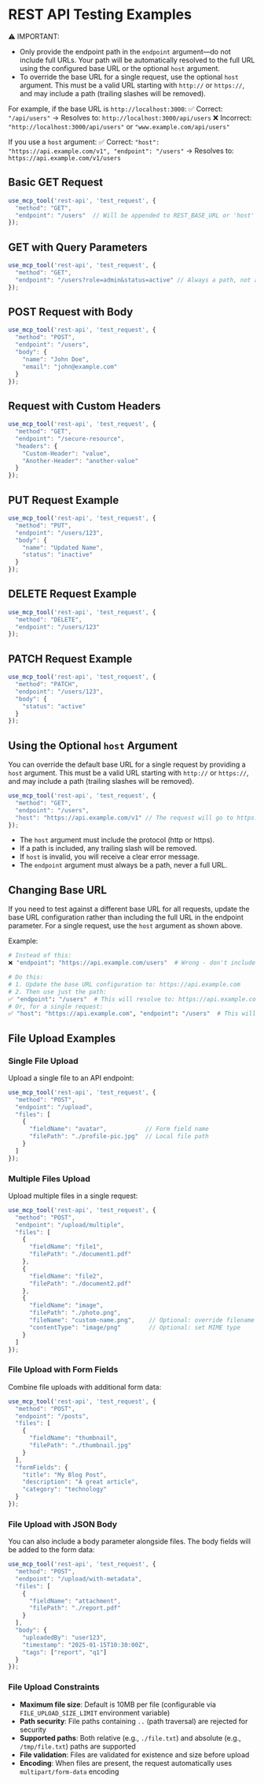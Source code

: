# REST API Testing Examples

⚠️ IMPORTANT:
- Only provide the endpoint path in the `endpoint` argument—do not include full URLs. Your path will be automatically resolved to the full URL using the configured base URL or the optional `host` argument.
- To override the base URL for a single request, use the optional `host` argument. This must be a valid URL starting with `http://` or `https://`, and may include a path (trailing slashes will be removed).

For example, if the base URL is `http://localhost:3000`:
✅ Correct: `"/api/users"` → Resolves to: `http://localhost:3000/api/users`
❌ Incorrect: `"http://localhost:3000/api/users"` or `"www.example.com/api/users"`

If you use a `host` argument:
✅ Correct: `"host": "https://api.example.com/v1", "endpoint": "/users"` → Resolves to: `https://api.example.com/v1/users`

## Basic GET Request
```typescript
use_mcp_tool('rest-api', 'test_request', {
  "method": "GET",
  "endpoint": "/users"  // Will be appended to REST_BASE_URL or 'host' if provided
});
```

## GET with Query Parameters
```typescript
use_mcp_tool('rest-api', 'test_request', {
  "method": "GET",
  "endpoint": "/users?role=admin&status=active" // Always a path, not a full URL
});
```

## POST Request with Body
```typescript
use_mcp_tool('rest-api', 'test_request', {
  "method": "POST",
  "endpoint": "/users",
  "body": {
    "name": "John Doe",
    "email": "john@example.com"
  }
});
```

## Request with Custom Headers
```typescript
use_mcp_tool('rest-api', 'test_request', {
  "method": "GET",
  "endpoint": "/secure-resource",
  "headers": {
    "Custom-Header": "value",
    "Another-Header": "another-value"
  }
});
```

## PUT Request Example
```typescript
use_mcp_tool('rest-api', 'test_request', {
  "method": "PUT",
  "endpoint": "/users/123",
  "body": {
    "name": "Updated Name",
    "status": "inactive"
  }
});
```

## DELETE Request Example
```typescript
use_mcp_tool('rest-api', 'test_request', {
  "method": "DELETE",
  "endpoint": "/users/123"
});
```

## PATCH Request Example
```typescript
use_mcp_tool('rest-api', 'test_request', {
  "method": "PATCH",
  "endpoint": "/users/123",
  "body": {
    "status": "active"
  }
});
```

## Using the Optional `host` Argument
You can override the default base URL for a single request by providing a `host` argument. This must be a valid URL starting with `http://` or `https://`, and may include a path (trailing slashes will be removed).

```typescript
use_mcp_tool('rest-api', 'test_request', {
  "method": "GET",
  "endpoint": "/users",
  "host": "https://api.example.com/v1" // The request will go to https://api.example.com/v1/users
});
```

- The `host` argument must include the protocol (http or https).
- If a path is included, any trailing slash will be removed.
- If `host` is invalid, you will receive a clear error message.
- The `endpoint` argument must always be a path, never a full URL.

## Changing Base URL
If you need to test against a different base URL for all requests, update the base URL configuration rather than including the full URL in the endpoint parameter. For a single request, use the `host` argument as shown above.

Example:
```bash
# Instead of this:
❌ "endpoint": "https://api.example.com/users"  # Wrong - don't include the full URL

# Do this:
# 1. Update the base URL configuration to: https://api.example.com
# 2. Then use just the path:
✅ "endpoint": "/users"  # This will resolve to: https://api.example.com/users
# Or, for a single request:
✅ "host": "https://api.example.com", "endpoint": "/users"  # This will resolve to: https://api.example.com/users
```

## File Upload Examples

### Single File Upload
Upload a single file to an API endpoint:

```typescript
use_mcp_tool('rest-api', 'test_request', {
  "method": "POST",
  "endpoint": "/upload",
  "files": [
    {
      "fieldName": "avatar",           // Form field name
      "filePath": "./profile-pic.jpg"  // Local file path
    }
  ]
});
```

### Multiple Files Upload
Upload multiple files in a single request:

```typescript
use_mcp_tool('rest-api', 'test_request', {
  "method": "POST",
  "endpoint": "/upload/multiple",
  "files": [
    {
      "fieldName": "file1",
      "filePath": "./document1.pdf"
    },
    {
      "fieldName": "file2",
      "filePath": "./document2.pdf"
    },
    {
      "fieldName": "image",
      "filePath": "./photo.png",
      "fileName": "custom-name.png",    // Optional: override filename
      "contentType": "image/png"        // Optional: set MIME type
    }
  ]
});
```

### File Upload with Form Fields
Combine file uploads with additional form data:

```typescript
use_mcp_tool('rest-api', 'test_request', {
  "method": "POST",
  "endpoint": "/posts",
  "files": [
    {
      "fieldName": "thumbnail",
      "filePath": "./thumbnail.jpg"
    }
  ],
  "formFields": {
    "title": "My Blog Post",
    "description": "A great article",
    "category": "technology"
  }
});
```

### File Upload with JSON Body
You can also include a body parameter alongside files. The body fields will be added to the form data:

```typescript
use_mcp_tool('rest-api', 'test_request', {
  "method": "POST",
  "endpoint": "/upload/with-metadata",
  "files": [
    {
      "fieldName": "attachment",
      "filePath": "./report.pdf"
    }
  ],
  "body": {
    "uploadedBy": "user123",
    "timestamp": "2025-01-15T10:30:00Z",
    "tags": ["report", "q1"]
  }
});
```

### File Upload Constraints
- **Maximum file size**: Default is 10MB per file (configurable via `FILE_UPLOAD_SIZE_LIMIT` environment variable)
- **Path security**: File paths containing `..` (path traversal) are rejected for security
- **Supported paths**: Both relative (e.g., `./file.txt`) and absolute (e.g., `/tmp/file.txt`) paths are supported
- **File validation**: Files are validated for existence and size before upload
- **Encoding**: When files are present, the request automatically uses `multipart/form-data` encoding
